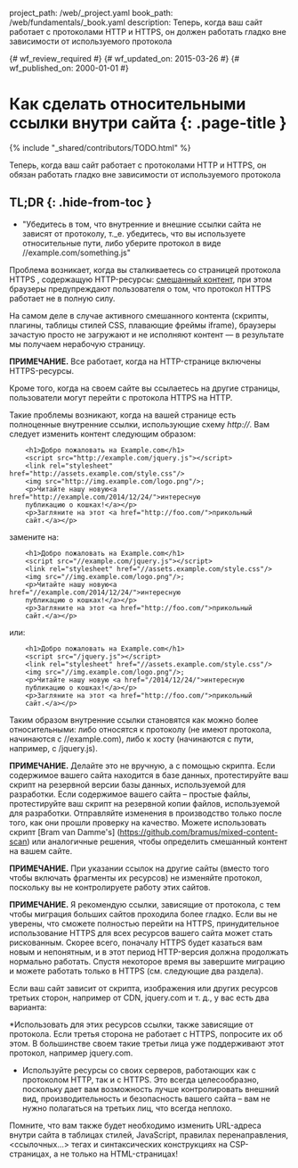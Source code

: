 project_path: /web/_project.yaml
book_path: /web/fundamentals/_book.yaml
description: Теперь, когда ваш сайт работает с протоколами HTTP и HTTPS, он должен работать гладко вне зависимости от используемого протокола

{# wf_review_required #}
{# wf_updated_on: 2015-03-26 #}
{# wf_published_on: 2000-01-01 #}

# Как сделать относительными ссылки внутри сайта {: .page-title }

{% include "_shared/contributors/TODO.html" %}



Теперь, когда ваш сайт работает с протоколами HTTP и HTTPS, он обязан работать гладко вне зависимости от используемого протокола

## TL;DR {: .hide-from-toc }
- "Убедитесь в том, что внутренние и внешние ссылки сайта не зависят от протоколу, т.\_е. убедитесь, что вы используете относительные пути, либо уберите протокол в виде //example.com/something.js"



Проблема возникает, когда вы сталкиваетесь со страницей протокола HTTPS
, содержащую HTTP-ресурсы: [смешанный
контент](http://www.w3.org/TR/mixed-content/), при этом браузеры предупреждают пользователя о том, что протокол
HTTPS работает не в полную силу.

На самом деле в случае активного смешанного контента (скрипты, плагины, таблицы стилей CSS, плавающие фреймы iframe),
браузеры зачастую просто не загружают и не исполняют контент — в результате мы получаем 
нерабочую страницу.

**ПРИМЕЧАНИЕ.** Все работает, когда на HTTP-странице включены HTTPS-ресурсы.

Кроме того, когда на своем сайте вы ссылаетесь на другие страницы, пользователи
могут перейти с протокола HTTPS на HTTP.

Такие проблемы возникают, когда на вашей странице есть полноценные внутренние ссылки,
использующие схему *http://*. Вам следует изменить контент следующим образом:

		<h1>Добро пожаловать на Example.com</h1>
		<script src="http://example.com/jquery.js"></script>
		<link rel="stylesheet" href="http://assets.example.com/style.css"/>
		<img src="http://img.example.com/logo.png"/>;
		<p>Читайте нашу новую<a href="http://example.com/2014/12/24/">интересную
		публикацию о кошках!</a></p>
		<p>Загляните на этот <a href="http://foo.com/">прикольный
		сайт.</a></p>

замените на:

		<h1>Добро пожаловать на Example.com</h1>
		<script src="//example.com/jquery.js"></script>
		<link rel="stylesheet" href="//assets.example.com/style.css"/>
		<img src="//img.example.com/logo.png"/>;
		<p>Читайте нашу новую<a href="//example.com/2014/12/24/">интересную
		публикацию о кошках!</a></p>
		<p>Загляните на этот <a href="http://foo.com/">прикольный
		сайт.</a></p>

или:

		<h1>Добро пожаловать на Example.com</h1>
		<script src="/jquery.js"></script>
		<link rel="stylesheet" href="//assets.example.com/style.css"/>
		<img src="//img.example.com/logo.png"/>;
		<p>Читайте нашу новую <a href="/2014/12/24/">интересную
		публикацию о кошках!</a></p>
		<p>Загляните на этот <a href="http://foo.com/">прикольный
		сайт.</a></p>

Таким образом внутренние ссылки становятся как можно более относительными: либо относятся к протоколу 
(не имеют протокола, начинаются с //example.com), либо к хосту (начинаются
с пути, например, с /jquery.js).

**ПРИМЕЧАНИЕ.** Делайте это не вручную, а с помощью скрипта. Если содержимое вашего сайта находится в
базе данных, протестируйте ваш скрипт на резервной версии
базы данных, используемой для разработки. Если содержимое вашего сайта – простые файлы, протестируйте ваш скрипт
на резервной копии файлов, используемой для разработки. Отправляйте изменения в производство только после
того, как они прошли проверку на качество. Можете использовать скрипт [Bram van Damme's]
(https://github.com/bramus/mixed-content-scan) или аналогичные решения, чтобы
 определить смешанный контент на вашем сайте.

**ПРИМЕЧАНИЕ.** При указании ссылок на другие сайты (вместо того чтобы включать фрагменты их ресурсов)
не изменяйте протокол, поскольку вы не контролируете работу
этих сайтов.

**ПРИМЕЧАНИЕ.** Я рекомендую ссылки, зависящие от протокола, с тем чтобы миграция больших сайтов 
проходила более гладко. Если вы не уверены, что сможете полностью перейти на HTTPS, принудительное использование 
HTTPS для всех ресурсов вашего сайта может стать рискованным. Скорее всего, поначалу
HTTPS будет казаться вам новым и непонятным, и в этот период HTTP-версия должна
продолжать нормально работать. Спустя некоторое время вы завершите миграцию и можете
 работать только в HTTPS (см. следующие два раздела).

Если ваш сайт зависит от скрипта, изображения или других ресурсов третьих
сторон, например от CDN, jquery.com и т. д., у вас есть два варианта:

*Использовать для этих ресурсов ссылки, также зависящие от протокола. Если третья сторона
не работает с HTTPS, попросите их об этом. В большинстве своем такие третьи лица уже поддерживают этот протокол, например jquery.com.
* Используйте ресурсы со своих серверов, работающих как с протоколом HTTP, так и с
 HTTPS. Это всегда целесообразно, поскольку дает вам возможность лучше контролировать
 внешний вид, производительность и безопасность вашего сайта – вам не нужно
 полагаться на третьих лиц, что всегда неплохо.

Помните, что вам также будет необходимо изменить URL-адреса внутри сайта
в таблицах стилей, JavaScript, правилах перенаправления, &lt;ссылочных...&gt; тегах и синтаксических конструкциях
на CSP-страницах, а не только на HTML-страницах!

